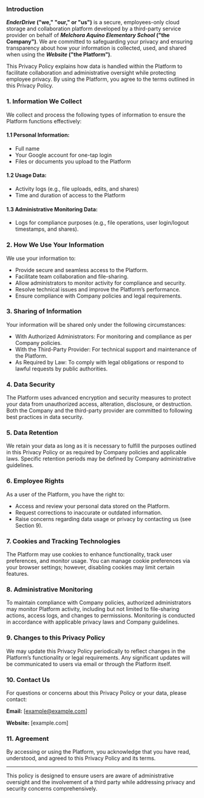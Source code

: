 ### Introduction

**_EnderDrive_ ("we," "our," or "us")** is a secure, employees-only cloud storage and collaboration platform developed by a third-party service provider on behalf of **_Melchora Aquino Elementary School_ ("the Company")**. We are committed to safeguarding your privacy and ensuring transparency about how your information is collected, used, and shared when using the **_Website_ ("the Platform")**.

This Privacy Policy explains how data is handled within the Platform to facilitate collaboration and administrative oversight while protecting employee privacy. By using the Platform, you agree to the terms outlined in this Privacy Policy.

### 1. Information We Collect

We collect and process the following types of information to ensure the Platform functions effectively:

#### 1.1 Personal Information:

- Full name
- Your Google account for one-tap login
- Files or documents you upload to the Platform

#### 1.2 Usage Data:

- Activity logs (e.g., file uploads, edits, and shares)
- Time and duration of access to the Platform

#### 1.3 Administrative Monitoring Data:

- Logs for compliance purposes (e.g., file operations, user login/logout timestamps, and shares).

### 2. How We Use Your Information

We use your information to:

- Provide secure and seamless access to the Platform.
- Facilitate team collaboration and file-sharing.
- Allow administrators to monitor activity for compliance and security.
- Resolve technical issues and improve the Platform’s performance.
- Ensure compliance with Company policies and legal requirements.

### 3. Sharing of Information

Your information will be shared only under the following circumstances:

- With Authorized Administrators: For monitoring and compliance as per Company policies.
- With the Third-Party Provider: For technical support and maintenance of the Platform.
- As Required by Law: To comply with legal obligations or respond to lawful requests by public authorities.

### 4. Data Security

The Platform uses advanced encryption and security measures to protect your data from unauthorized access, alteration, disclosure, or destruction. Both the Company and the third-party provider are committed to following best practices in data security.

### 5. Data Retention

We retain your data as long as it is necessary to fulfill the purposes outlined in this Privacy Policy or as required by Company policies and applicable laws. Specific retention periods may be defined by Company administrative guidelines.

### 6. Employee Rights

As a user of the Platform, you have the right to:

- Access and review your personal data stored on the Platform.
- Request corrections to inaccurate or outdated information.
- Raise concerns regarding data usage or privacy by contacting us (see Section 9).

### 7. Cookies and Tracking Technologies

The Platform may use cookies to enhance functionality, track user preferences, and monitor usage. You can manage cookie preferences via your browser settings; however, disabling cookies may limit certain features.

### 8. Administrative Monitoring

To maintain compliance with Company policies, authorized administrators may monitor Platform activity, including but not limited to file-sharing actions, access logs, and changes to permissions. Monitoring is conducted in accordance with applicable privacy laws and Company guidelines.

### 9. Changes to this Privacy Policy

We may update this Privacy Policy periodically to reflect changes in the Platform’s functionality or legal requirements. Any significant updates will be communicated to users via email or through the Platform itself.

### 10. Contact Us

For questions or concerns about this Privacy Policy or your data, please contact:

**Email:** [example@example.com]

**Website:** [example.com]

### 11. Agreement

By accessing or using the Platform, you acknowledge that you have read, understood, and agreed to this Privacy Policy and its terms.

---

This policy is designed to ensure users are aware of administrative oversight and the involvement of a third party while addressing privacy and security concerns comprehensively.
